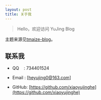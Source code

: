```yaml
---
layout: post
title: 关于我
---
```


> Hello，欢迎访问 YuJing Blog

主题来源见[tmaize-blog](https://github.com/TMaize/tmaize-blog)。

## 联系我

- QQ&nbsp;&nbsp;&nbsp;&nbsp;: 734401524

- Email&nbsp;: [heyujing0@163.com]

- GitHub: [https://github.com/xiaoyujinghe](https://github.com/xiaoyujinghe)
